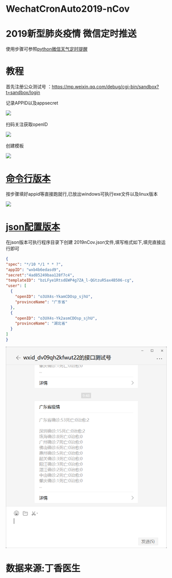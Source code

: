 # WechatCronAuto2019-nCov

# 2019新型肺炎疫情 微信定时推送

  使用步骤可参照[python微信天气定时提醒](https://github.com/6yi/WechatAutoWeather/blob/master/README.md)
  
  # 教程

  首先注册公众测试号 ：https://mp.weixin.qq.com/debug/cgi-bin/sandbox?t=sandbox/login
  
  记录APPID以及appsecret
  
  <img src='http://59.110.173.180/usr/uploads/2020/01/924286650.jpg'/> 
 
  扫码关注获取openID
  
  <img src='http://59.110.173.180/usr/uploads/2020/01/2046595370.jpg'/> 
  
  创建模板
  
  <img src='http://59.110.173.180/usr/uploads/2020/01/2790200253.jpg'/> 
     
# [命令行版本](https://github.com/6yi/WechatCronAuto2019-nCov/releases)
  按步骤填好appid等直接跑就行,已放出windows可执行exe文件以及linux版本
  
  <img src='http://59.110.173.180/usr/uploads/2020/01/152454484.png'/> 
  
# [json配置版本](https://github.com/6yi/WechatCronAuto2019-nCov/releases)
  在json版本可执行程序目录下创建 2019nCov.json文件,填写格式如下,填完直接运行即可
  ```json
  {
  "spec": "*/10 */1 * * ?",
  "appID": "wxb4b6edasd9",
  "secret":"4ad85249baa128f7c4",
  "templateID": "bzLFye1RtsdEWP4g7ZA_l-QGtzuR5ax4B506-cg",
  "user": [
    {
      "openID": "o3UX4s-YkamCDOsp_sjhU",
      "provinceName": "广东省"
    },
    {
      "openID": "o3UX4s-Yk2asmCDOsp_sjhU",
      "provinceName": "湖北省"
    }
  ]
}
  ```
   
  <img src='https://github.com/6yi/WechatCronAuto2019-nCov/blob/master/src/demo.png'/> 
  
  
  # 数据来源:丁香医生
